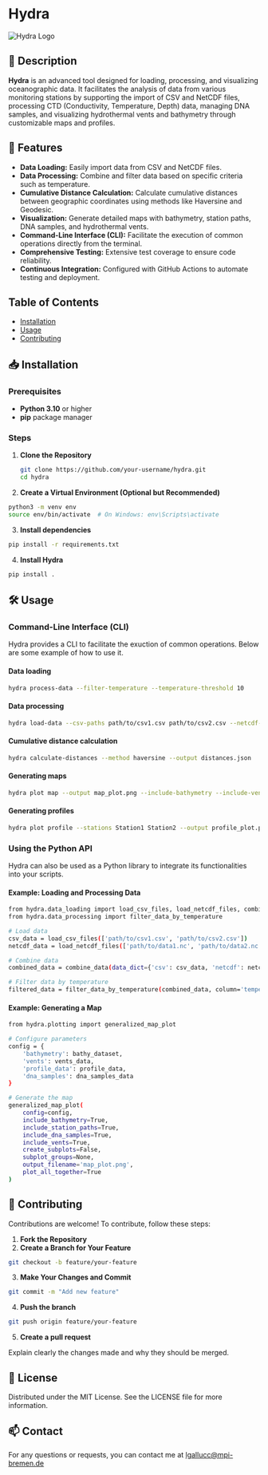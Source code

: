 # Hydra

![Hydra Logo](https://example.com/logo.png) <!-- Replace with your actual logo URL -->

## 📖 Description

**Hydra** is an advanced tool designed for loading, processing, and visualizing oceanographic data. It facilitates the analysis of data from various monitoring stations by supporting the import of CSV and NetCDF files, processing CTD (Conductivity, Temperature, Depth) data, managing DNA samples, and visualizing hydrothermal vents and bathymetry through customizable maps and profiles.

## 🚀 Features

- **Data Loading:** Easily import data from CSV and NetCDF files.
- **Data Processing:** Combine and filter data based on specific criteria such as temperature.
- **Cumulative Distance Calculation:** Calculate cumulative distances between geographic coordinates using methods like Haversine and Geodesic.
- **Visualization:** Generate detailed maps with bathymetry, station paths, DNA samples, and hydrothermal vents.
- **Command-Line Interface (CLI):** Facilitate the execution of common operations directly from the terminal.
- **Comprehensive Testing:** Extensive test coverage to ensure code reliability.
- **Continuous Integration:** Configured with GitHub Actions to automate testing and deployment.


## Table of Contents

- [Installation](#Installation)
- [Usage](#Usage)
- [Contributing](#Contributing)

## 📥 Installation

### Prerequisites

- **Python 3.10** or higher
- **pip** package manager

### Steps

1. **Clone the Repository**

   ```bash
   git clone https://github.com/your-username/hydra.git
   cd hydra
   ```
2.	**Create a Virtual Environment (Optional but Recommended)**
```bash
python3 -m venv env
source env/bin/activate  # On Windows: env\Scripts\activate
```

3. **Install dependencies**

```bash
pip install -r requirements.txt
```

4. **Install Hydra**

```bash
pip install .
```

## 🛠 Usage

### Command-Line Interface (CLI)

Hydra provides a CLI to facilitate the exuction of common operations. Below are some example of how to use it.

#### Data loading

```bash 
hydra process-data --filter-temperature --temperature-threshold 10
```

#### Data processing

```bash 
hydra load-data --csv-paths path/to/csv1.csv path/to/csv2.csv --netcdf-paths path/to/data1.nc path/to/data2.nc
```

#### Cumulative distance calculation

```bash 
hydra calculate-distances --method haversine --output distances.json
```

#### Generating maps

```bash 
hydra plot map --output map_plot.png --include-bathymetry --include-vents --include-dna-samples
```

#### Generating profiles

```bash 
hydra plot profile --stations Station1 Station2 --output profile_plot.png --axis-config distance
```

### Using the Python API

Hydra can also be used as a Python library to integrate its functionalities into your scripts.

#### Example: Loading and Processing Data

```bash
from hydra.data_loading import load_csv_files, load_netcdf_files, combine_data
from hydra.data_processing import filter_data_by_temperature

# Load data
csv_data = load_csv_files(['path/to/csv1.csv', 'path/to/csv2.csv'])
netcdf_data = load_netcdf_files(['path/to/data1.nc', 'path/to/data2.nc'])

# Combine data
combined_data = combine_data(data_dict={'csv': csv_data, 'netcdf': netcdf_data}, station_id_column='Station_ID')

# Filter data by temperature
filtered_data = filter_data_by_temperature(combined_data, column='temperature', threshold=10)
```

#### Example: Generating a Map

```bash
from hydra.plotting import generalized_map_plot

# Configure parameters
config = {
    'bathymetry': bathy_dataset,
    'vents': vents_data,
    'profile_data': profile_data,
    'dna_samples': dna_samples_data
}

# Generate the map
generalized_map_plot(
    config=config,
    include_bathymetry=True,
    include_station_paths=True,
    include_dna_samples=True,
    include_vents=True,
    create_subplots=False,
    subplot_groups=None,
    output_filename='map_plot.png',
    plot_all_together=True
)
```

## 🤝 Contributing

Contributions are welcome! To contribute, follow these steps:

1.	**Fork the Repository**
2.	**Create a Branch for Your Feature**

```bash
git checkout -b feature/your-feature
```

3.	**Make Your Changes and Commit**

```bash
git commit -m "Add new feature"
```

4. **Push the branch**

```bash
git push origin feature/your-feature
```

5. **Create a pull request**

Explain clearly the changes made and why they should be merged.

## 📝 License

Distributed under the MIT License. See the LICENSE file for more information.

## 📫 Contact

For any questions or requests, you can contact me at lgallucc@mpi-bremen.de